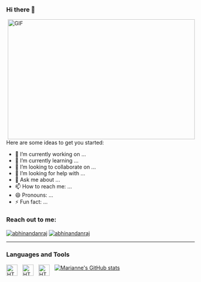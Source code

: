 ### Hi there 👋

<img align="right" alt="GIF" src="https://media.giphy.com/media/RbDKaczqWovIugyJmW/giphy.gif" width="500" height="320">

Here are some ideas to get you started:

- 🔭 I’m currently working on ...
- 🌱 I’m currently learning ...
- 👯 I’m looking to collaborate on ...
- 🤔 I’m looking for help with ...
- 💬 Ask me about ...
- 📫 How to reach me: ...
- 😄 Pronouns: ...
- ⚡ Fun fact: ...

### **Reach out to me:** ️

<p align="left">
<a href="https://www.linkedin.com/in/marianneshaffer/" target="_blank"><img align="center" src="https://img.shields.io/badge/-LinkedIn-0e76a8?style=flat-square&logo=Linkedin&logoColor=white" alt="abhinandanraj" /></a>
<a href="mailto:marianne.shaffer@gmail.com" target="_blank"><img align="center" src="https://img.shields.io/badge/-Gmail-EA4335?style=flat-square&logo=Gmail&logoColor=white" alt="abhinandanraj" /></a>
</p>

---


###  Languages and Tools
  <img align="left" alt="HTML" width="30px" style="padding-right: 10px;" src="https://cdn.jsdelivr.net/gh/devicons/devicon/icons/html5/html5-original.svg">
  <img align="left" alt="HTML" width="30px" style="padding-right: 10px;" src="https://cdn.jsdelivr.net/gh/devicons/devicon/icons/css3/css3-original.svg">
  <img align="left" alt="HTML" width="30px" style="padding-right: 10px;" src="https://cdn.jsdelivr.net/gh/devicons/devicon/icons/javascript/javascript-plain.svg">
  
  [![Marianne's GitHub stats](https://github-readme-stats.vercel.app/api?username=shafferma08&theme=dracula)](https://github.com/shafferma08/github-readme-stats)


  





